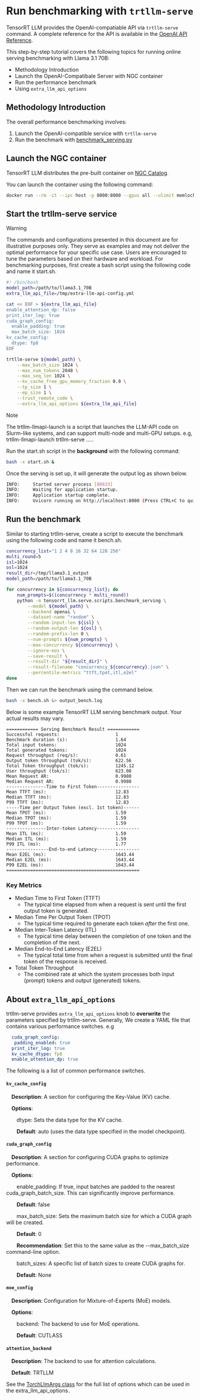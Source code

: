 # Run benchmarking with `trtllm-serve`

TensorRT LLM provides the OpenAI-compatiable API via `trtllm-serve` command.
A complete reference for the API is available in the [OpenAI API Reference](https://platform.openai.com/docs/api-reference).

This step-by-step tutorial covers the following topics for running online serving benchmarking with Llama 3.1 70B:
 * Methodology Introduction
 * Launch the OpenAI-Compatibale Server with NGC container
 * Run the performance benchmark
 * Using `extra_llm_api_options`


## Methodology Introduction

The overall performance benchmarking involves:
   1. Launch the OpenAI-compatible service with `trtllm-serve`
   2. Run the benchmark with [benchmark_serving.py](https://github.com/NVIDIA/TensorRT-LLM/blob/main/tensorrt_llm/serve/scripts/benchmark_serving.py)


## Launch the NGC container

TensorRT LLM distributes the pre-built container on [NGC Catalog](https://catalog.ngc.nvidia.com/orgs/nvidia/teams/tensorrt-llm/containers/release/tags).

You can launch the container using the following command:

```bash
docker run --rm -it --ipc host -p 8000:8000 --gpus all --ulimit memlock=-1 --ulimit stack=67108864 nvcr.io/nvidia/tensorrt-llm/release:x.y.z
```


## Start the trtllm-serve service
> [!WARNING]
> The commands and configurations presented in this document are for illustrative purposes only.
> They serve as examples and may not deliver the optimal performance for your specific use case.
> Users are encouraged to tune the parameters based on their hardware and workload.
For benchmarking purposes, first create a bash script using the following code and name it start.sh.
```bash
#! /bin/bash
model_path=/path/to/llama3.1_70B
extra_llm_api_file=/tmp/extra-llm-api-config.yml

cat << EOF > ${extra_llm_api_file}
enable_attention_dp: false
print_iter_log: true
cuda_graph_config:
  enable_padding: true
  max_batch_size: 1024
kv_cache_config:
  dtype: fp8
EOF

trtllm-serve ${model_path} \
    --max_batch_size 1024 \
    --max_num_tokens 2048 \
    --max_seq_len 1024 \
    --kv_cache_free_gpu_memory_fraction 0.9 \
    --tp_size 1 \
    --ep_size 1 \
    --trust_remote_code \
    --extra_llm_api_options ${extra_llm_api_file}
```
> [!NOTE]
> The trtllm-llmapi-launch is a script that launches the LLM-API code on
> Slurm-like systems, and can support multi-node and multi-GPU setups.
> e.g, trtllm-llmapi-launch trtllm-serve .....

Run the start.sh script in the **background** with the following command:

```bash
bash -x start.sh &
```

Once the serving is set up, it will generate the output log as shown below.
```bash
INFO:     Started server process [80833]
INFO:     Waiting for application startup.
INFO:     Application startup complete.
INFO:     Uvicorn running on http://localhost:8000 (Press CTRL+C to quit)
```

## Run the benchmark

Similar to starting trtllm-serve, create a script to execute the benchmark using the following code and name it bench.sh.

```bash
concurrency_list="1 2 4 8 16 32 64 128 256"
multi_round=5
isl=1024
osl=1024
result_dir=/tmp/llama3.1_output
model_path=/path/to/llama3.1_70B

for concurrency in ${concurrency_list}; do
    num_prompts=$((concurrency * multi_round))
    python -m tensorrt_llm.serve.scripts.benchmark_serving \
        --model ${model_path} \
        --backend openai \
        --dataset-name "random" \
        --random-input-len ${isl} \
        --random-output-len ${osl} \
        --random-prefix-len 0 \
        --num-prompts ${num_prompts} \
        --max-concurrency ${concurrency} \
        --ignore-eos \
        --save-result \
        --result-dir "${result_dir}" \
        --result-filename "concurrency_${concurrency}.json" \
        --percentile-metrics "ttft,tpot,itl,e2el"
done
```

Then we can run the benchmark using the command below.

```bash
bash -x bench.sh &> output_bench.log
```

Below is some example TensorRT LLM serving benchmark output. Your actual results may vary.

```
============ Serving Benchmark Result ============
Successful requests:                     1
Benchmark duration (s):                  1.64
Total input tokens:                      1024
Total generated tokens:                  1024
Request throughput (req/s):              0.61
Output token throughput (tok/s):         622.56
Total Token throughput (tok/s):          1245.12
User throughput (tok/s):                 623.08
Mean Request AR:                         0.9980
Median Request AR:                       0.9980
---------------Time to First Token----------------
Mean TTFT (ms):                          12.83
Median TTFT (ms):                        12.83
P99 TTFT (ms):                           12.83
-----Time per Output Token (excl. 1st token)------
Mean TPOT (ms):                          1.59
Median TPOT (ms):                        1.59
P99 TPOT (ms):                           1.59
---------------Inter-token Latency----------------
Mean ITL (ms):                           1.59
Median ITL (ms):                         1.59
P99 ITL (ms):                            1.77
----------------End-to-end Latency----------------
Mean E2EL (ms):                          1643.44
Median E2EL (ms):                        1643.44
P99 E2EL (ms):                           1643.44
==================================================
```

### Key Metrics

* Median Time to First Token (TTFT)
  * The typical time elapsed from when a request is sent until the first output token is generated.
* Median Time Per Output Token (TPOT)
  * The typical time required to generate each token *after* the first one.
* Median Inter-Token Latency (ITL)
  * The typical time delay between the completion of one token and the completion of the next.
* Median End-to-End Latency (E2EL)
  * The typical total time from when a request is submitted until the final token of the response is received.
* Total Token Throughput
  * The combined rate at which the system processes both input (prompt) tokens and output (generated) tokens.

## About `extra_llm_api_options`
   trtllm-serve provides `extra_llm_api_options` knob to **overwrite** the parameters specified by trtllm-serve.
   Generally, We create a YAML file that contains various performance switches.
   e.g
   ```yaml
     cuda_graph_config:
      padding_enabled: true
     print_iter_log: true
     kv_cache_dtype: fp8
     enable_attention_dp: true
   ```

The following is a list of common performance switches.
#### `kv_cache_config`

&emsp;**Description**: A section for configuring the Key-Value (KV) cache.

&emsp;**Options**:

&emsp;&emsp;dtype: Sets the data type for the KV cache.

&emsp;&emsp;**Default**: auto (uses the data type specified in the model checkpoint).

#### `cuda_graph_config`

&emsp;**Description**: A section for configuring CUDA graphs to optimize performance.

&emsp;**Options**:

&emsp;&emsp;enable\_padding: If true, input batches are padded to the nearest cuda\_graph\_batch\_size. This can significantly improve performance.

&emsp;&emsp;**Default**: false

&emsp;&emsp;max\_batch\_size: Sets the maximum batch size for which a CUDA graph will be created.

&emsp;&emsp;**Default**: 0

&emsp;&emsp;**Recommendation**: Set this to the same value as the \--max\_batch\_size command-line option.

&emsp;&emsp;batch\_sizes: A specific list of batch sizes to create CUDA graphs for.

&emsp;&emsp;**Default**: None

#### `moe_config`

&emsp;**Description**: Configuration for Mixture-of-Experts (MoE) models.

&emsp;**Options**:

&emsp;&emsp;backend: The backend to use for MoE operations.

&emsp;&emsp;**Default**: CUTLASS

#### `attention_backend`

&emsp;**Description**: The backend to use for attention calculations.

&emsp;**Default**: TRTLLM

See the [TorchLlmArgs class](https://nvidia.github.io/TensorRT-LLM/llm-api/reference.html#tensorrt_llm.llmapi.TorchLlmArgs) for the full list of options which can be used in the extra\_llm\_api\_options`.`
